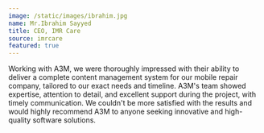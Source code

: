 ```yaml
---
image: /static/images/ibrahim.jpg
name: Mr.Ibrahim Sayyed
title: CEO, IMR Care
source: imrcare
featured: true
---
```


Working with A3M, we were thoroughly impressed with their ability to deliver a complete content management system for our mobile repair company, tailored to our exact needs and timeline. A3M's team showed expertise, attention to detail, and excellent support during the project, with timely communication. We couldn't be more satisfied with the results and would highly recommend A3M to anyone seeking innovative and high-quality software solutions.
